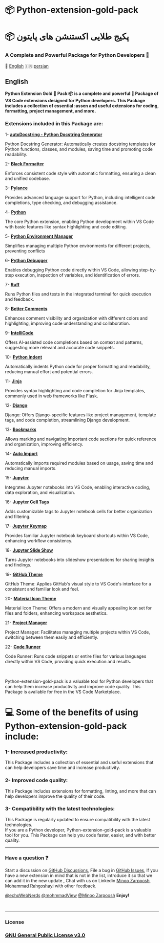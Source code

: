 # 📦 Python-extension-gold-pack

# 📦 پکیج طلایی اکستنشن های پایتون

### A Complete and Powerful Package for Python Developers 🥇

🏴󠁧󠁢󠁥󠁮󠁧󠁿 <a href="#English">English</a> 🇮🇷 <a href="#persian">persian</a>

## English

**<p> Python Extension Gold 🥇 Pack 📦 is a complete and powerful 💪 Package of VS Code extensions designed for Python developers. This Package includes a collection of essential :assen and useful extensions for coding, formatting, project  management, and more. </p>**

### Extensions included in this Package are:

1- [**autoDocstring - Python Docstring Generator**](https://marketplace.visualstudio.com/items?itemName=njpwerner.autodocstring)<p>Python Docstring Generator: Automatically creates docstring templates for Python functions, classes, and modules, saving time and promoting code readability.</p> 
2- [**Black Formatter**](https://marketplace.visualstudio.com/items?itemName=ms-python.black-formatter)<p> Enforces consistent code style with automatic formatting, ensuring a clean and unified codebase.</p> 
3- [**Pylance**](https://marketplace.visualstudio.com/items?itemName=ms-python.vscode-pylance)<p>Provides advanced language support for Python, including intelligent code completions, type checking, and debugging assistance.</p>
4- [**Python**](https://marketplace.visualstudio.com/items?itemName=ms-python.python)<p>The core Python extension, enabling Python development within VS Code with basic features like syntax highlighting and code editing.</p>
5- [**Python Environment Manager**](https://marketplace.visualstudio.com/items?itemName=donjayamanne.python-environment-manager)<p>Simplifies managing multiple Python environments for different projects, preventing conflicts</p>
6- [**Python Debugger**](https://marketplace.visualstudio.com/items?itemName=ms-python.debugpy)<p>Enables debugging Python code directly within VS Code, allowing step-by-step execution, inspection of variables, and identification of errors.</p>
7- [**Ruff**](https://marketplace.visualstudio.com/items?itemName=charliermarsh.ruff)<p>Runs Python files and tests in the integrated terminal for quick execution and feedback.</p>
8- [**Better Comments**](https://marketplace.visualstudio.com/items?itemName=aaron-bond.better-comments)<p>Enhances comment visibility and organization with different colors and highlighting, improving code understanding and collaboration.</p>
9- [**IntelliCode**](https://marketplace.visualstudio.com/items?itemName=VisualStudioExptTeam.vscodeintellicode)<p>Offers AI-assisted code completions based on context and patterns, suggesting more relevant and accurate code snippets.</p>
10- [**Python Indent**](https://marketplace.visualstudio.com/items?itemName=KevinRose.vsc-python-indent)<p>Automatically indents Python code for proper formatting and readability, reducing manual effort and potential errors.</p>
11- [**Jinja**](https://marketplace.visualstudio.com/items?itemName=wholroyd.jinja)<p>Provides syntax highlighting and code completion for Jinja templates, commonly used in web frameworks like Flask.</p>
12- [**Django**](https://marketplace.visualstudio.com/items?itemName=batisteo.vscode-django)<p>Django: Offers Django-specific features like project management, template tags, and code completion, streamlining Django development.</p>
13- [**Bookmarks**](https://marketplace.visualstudio.com/items?itemName=alefragnani.Bookmarks)<p> Allows marking and navigating important code sections for quick reference and organization, improving efficiency.</p>
14- [**Auto Import**](https://marketplace.visualstudio.com/items?itemName=steoates.autoimport)<p> Automatically imports required modules based on usage, saving time and reducing manual imports.</p>
15- [**Jupyter**](https://marketplace.visualstudio.com/items?itemName=ms-toolsai.jupyter)<p> Integrates Jupyter notebooks into VS Code, enabling interactive coding, data exploration, and visualization.</p>
16- [**Jupyter Cell Tags**](https://marketplace.visualstudio.com/items?itemName=ms-toolsai.vscode-jupyter-cell-tags)<p>Adds customizable tags to Jupyter notebook cells for better organization and filtering.</p>
17- [**Jupyter Keymap**](https://marketplace.visualstudio.com/items?itemName=ms-toolsai.jupyter-keymap)<p>Provides familiar Jupyter notebook keyboard shortcuts within VS Code, enhancing workflow consistency.</p>
18- [**Jupyter Slide Show**](https://marketplace.visualstudio.com/items?itemName=ms-toolsai.vscode-jupyter-slideshow)<p>Turns Jupyter notebooks into slideshow presentations for sharing insights and findings.</p>
19- [**GitHub Theme**](https://marketplace.visualstudio.com/items?itemName=GitHub.github-vscode-theme)<p>GitHub Theme: Applies GitHub's visual style to VS Code's interface for a consistent and familiar look and feel.</p>
20- [**Material Icon Theme**](https://marketplace.visualstudio.com/items?itemName=PKief.material-icon-theme)<p>Material Icon Theme: Offers a modern and visually appealing icon set for files and folders, enhancing workspace aesthetics.</p>
21- [**Project Manager**](https://marketplace.visualstudio.com/items?itemName=alefragnani.project-manager)<p>Project Manager: Facilitates managing multiple projects within VS Code, switching between them easily and efficiently.</p>
22- [**Code Runner**](https://marketplace.visualstudio.com/items?itemName=formulahendry.code-runner)<p>Code Runner: Runs code snippets or entire files for various languages directly within VS Code, providing quick execution and results.</p>


<br><br>
Python-extension-gold-pack is a valuable tool for Python developers that can help them increase productivity and improve code quality. This Package is available for free in the VS Code Marketplace.

<h1>💻 Some of the benefits of using Python-extension-gold-pack include:</h1>

<h3>1- Increased productivity:</h3> This Package includes a collection of essential and useful extensions that can help developers save time and increase productivity.<br>
<h3>2- Improved code quality: </h3>This Package includes extensions for formatting, linting, and more that can help developers improve the quality of their code.<br>
<h3>3- Compatibility with the latest technologies: </h3>This Package is regularly updated to ensure compatibility with the latest technologies.<br>
If you are a Python developer, Python-extension-gold-pack is a valuable tool for you. This Package can help you code faster, easier, and with better quality.



<br>
<hr>
<h3>Have a question ❓</h3>

Start a discussion on [GitHub Discussions](https://github.com/redhat-developer/vscode-java/discussions), File a bug in [GitHub Issues](https://github.com/echoWebNerds/VsCode-Python-Extensions/issues), If you have a new extension in mind that is not in the list, introduce it so that we can add it in the new update , Chat with us on Linkedin [Minoo Zarpoosh](https://www.linkedin.com/in/minoo-zarpoosh-8ab60b25a), [Mohammad Rahgoshayi](linkedin.com/in/mohammad-rahgoshahi-b3654325a) with other feedback. 

[@echoWebNerds](https://github.com/echoWebNerds)
[@mohmmadView](https://github.com/mohmmadView/)
[@Minoo Zarpoosh](https://github.com/Zarpoosh)
**Enjoy!**


<br>
<hr>
<h3>License<h3>

[GNU General Public License v3.0](https://github.com/echoWebNerds/VsCode-Python-Extensions/blob/master/LICENSE)
